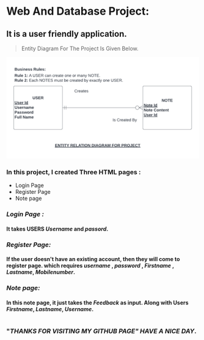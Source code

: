 
# **Web And Database Project:**
## It is a user friendly application.
> Entity Diagram For The Project Is Given Below.

![ER DIAGRAM](/public/images/erdiagram.png)

### In this project, I created Three HTML pages :
 * Login Page
 * Register Page
 * Note page

### ***Login Page :***
#### It takes USERS ***Username*** and ***passord***.
### ***Register Page:***
#### If the user doesn't have an existing account, then they will come to register page. which requires ***username*** , ***password*** , ***Firstname*** , ***Lastname***, ***Mobilenumber***.
### ***Note page:***
#### In this note page, it just takes the ***Feedback*** as input. Along with Users ***Firstname***, ***Lastname***, ***Username***.

#
### "***THANKS FOR VISITING MY GITHUB PAGE" HAVE A NICE DAY***.
